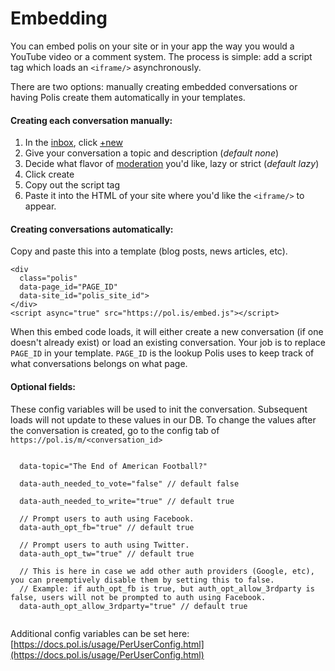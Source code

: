# Embedding

You can embed polis on your site or in your app the way you would a YouTube video or a comment system. The process is simple: add a script tag which loads an `<iframe/>` asynchronously.

There are two options: manually creating embedded conversations or having Polis create them automatically in your templates.

#### Creating each conversation manually:

1. In the [inbox](https://pol.is/inbox), click [+new](https://pol.is/conversation/create)
2. Give your conversation a topic and description (*default none*)
3. Decide what flavor of [moderation](./CommentModeration.md) you'd like, lazy or strict (*default lazy*)
4. Click create
5. Copy out the script tag
6. Paste it into the HTML of your site where you'd like the `<iframe/>` to appear.

#### Creating conversations automatically:

Copy and paste this into a template (blog posts, news articles, etc).

```
<div
  class="polis"
  data-page_id="PAGE_ID"
  data-site_id="polis_site_id">
</div>
<script async="true" src="https://pol.is/embed.js"></script>
```

When this embed code loads, it will either create a new conversation (if one doesn't already exist) or load an existing conversation.
Your job is to replace `PAGE_ID` in your template.
`PAGE_ID` is the lookup Polis uses to keep track of what conversations belongs on what page.


#### Optional fields:
These config variables will be used to init the conversation.
Subsequent loads will not update to these values in our DB.
To change the values after the conversation is created, go to the config tab of ```https://pol.is/m/<conversation_id>```
```

  data-topic="The End of American Football?"
  
  data-auth_needed_to_vote="false" // default false
  
  data-auth_needed_to_write="true" // default true
  
  // Prompt users to auth using Facebook.
  data-auth_opt_fb="true" // default true
  
  // Prompt users to auth using Twitter.
  data-auth_opt_tw="true" // default true
  
  // This is here in case we add other auth providers (Google, etc), you can preemptively disable them by setting this to false.
  // Example: if auth_opt_fb is true, but auth_opt_allow_3rdparty is false, users will not be prompted to auth using Facebook.
  data-auth_opt_allow_3rdparty="true" // default true
  
```
Additional config variables can be set here: [https://docs.pol.is/usage/PerUserConfig.html](https://docs.pol.is/usage/PerUserConfig.html)
